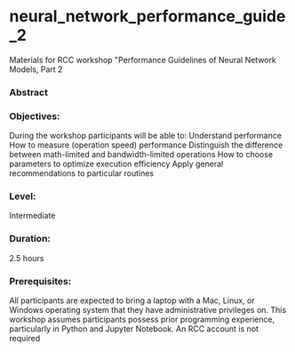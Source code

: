 # neural_network_performance_guide_2
Materials for RCC workshop "Performance Guidelines of Neural Network Models, Part 2
### Abstract

### Objectives:
During the workshop participants will be able to:
Understand performance
How to measure (operation speed) performance
Distinguish the difference between math-limited and bandwidth-limited operations
How to choose parameters to optimize execution efficiency
Apply general recommendations to particular routines

### Level: 
  Intermediate
  
### Duration: 
  2.5 hours
  
### Prerequisites: 
All participants are expected to bring a laptop with a Mac, Linux, or Windows operating system that they have administrative privileges on.  This workshop assumes participants possess prior programming experience, particularly in Python and Jupyter Notebook. An RCC account is not required
